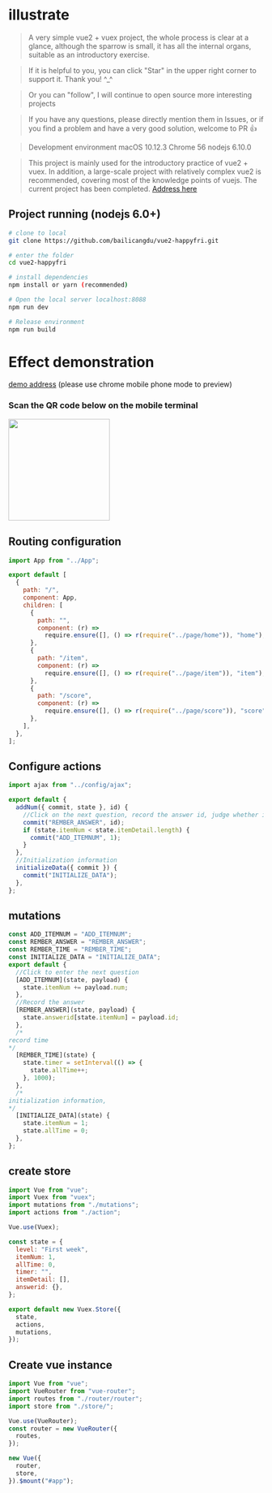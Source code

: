 # illustrate

> A very simple vue2 + vuex project, the whole process is clear at a glance, although the sparrow is small, it has all the internal organs, suitable as an introductory exercise.

> If it is helpful to you, you can click "Star" in the upper right corner to support it. Thank you! ^\_^

> Or you can "follow", I will continue to open source more interesting projects

> If you have any questions, please directly mention them in Issues, or if you find a problem and have a very good solution, welcome to PR 👍

> Development environment macOS 10.12.3 Chrome 56 nodejs 6.10.0

> This project is mainly used for the introductory practice of vue2 + vuex. In addition, a large-scale project with relatively complex vue2 is recommended, covering most of the knowledge points of vuejs. The current project has been completed. [Address here](https://github.com/bailicangdu/vue2-elm)

## Project running (nodejs 6.0+)

```bash
# clone to local
git clone https://github.com/bailicangdu/vue2-happyfri.git

# enter the folder
cd vue2-happyfri

# install dependencies
npm install or yarn (recommended)

# Open the local server localhost:8088
npm run dev

# Release environment
npm run build
```

# Effect demonstration

[demo address](https://cangdu.org/happyfri/) (please use chrome mobile phone mode to preview)

### Scan the QR code below on the mobile terminal

<img src='https://github.com/bailicangdu/vue2-happyfri/blob/master/src/images/demo.png' width="200" height="200" />

## Routing configuration

```js
import App from "../App";

export default [
  {
    path: "/",
    component: App,
    children: [
      {
        path: "",
        component: (r) =>
          require.ensure([], () => r(require("../page/home")), "home"),
      },
      {
        path: "/item",
        component: (r) =>
          require.ensure([], () => r(require("../page/item")), "item"),
      },
      {
        path: "/score",
        component: (r) =>
          require.ensure([], () => r(require("../page/score")), "score"),
      },
    ],
  },
];
```

## Configure actions

```js
import ajax from "../config/ajax";

export default {
  addNum({ commit, state }, id) {
    //Click on the next question, record the answer id, judge whether it is the last question, if not, skip to the next question
    commit("REMBER_ANSWER", id);
    if (state.itemNum < state.itemDetail.length) {
      commit("ADD_ITEMNUM", 1);
    }
  },
  //Initialization information
  initializeData({ commit }) {
    commit("INITIALIZE_DATA");
  },
};
```

## mutations

```js
const ADD_ITEMNUM = "ADD_ITEMNUM";
const REMBER_ANSWER = "REMBER_ANSWER";
const REMBER_TIME = "REMBER_TIME";
const INITIALIZE_DATA = "INITIALIZE_DATA";
export default {
  //Click to enter the next question
  [ADD_ITEMNUM](state, payload) {
    state.itemNum += payload.num;
  },
  //Record the answer
  [REMBER_ANSWER](state, payload) {
    state.answerid[state.itemNum] = payload.id;
  },
  /*
record time
*/
  [REMBER_TIME](state) {
    state.timer = setInterval(() => {
      state.allTime++;
    }, 1000);
  },
  /*
initialization information,
*/
  [INITIALIZE_DATA](state) {
    state.itemNum = 1;
    state.allTime = 0;
  },
};
```

## create store

```js
import Vue from "vue";
import Vuex from "vuex";
import mutations from "./mutations";
import actions from "./action";

Vue.use(Vuex);

const state = {
  level: "First week",
  itemNum: 1,
  allTime: 0,
  timer: "",
  itemDetail: [],
  answerid: {},
};

export default new Vuex.Store({
  state,
  actions,
  mutations,
});
```

## Create vue instance

```js
import Vue from "vue";
import VueRouter from "vue-router";
import routes from "./router/router";
import store from "./store/";

Vue.use(VueRouter);
const router = new VueRouter({
  routes,
});

new Vue({
  router,
  store,
}).$mount("#app");
```
